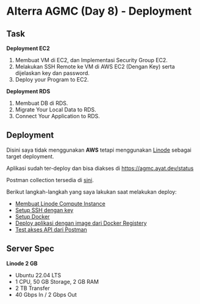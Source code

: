 

# Alterra AGMC (Day 8) - Deployment

## Task

**Deployment EC2**

1. Membuat VM di EC2, dan Implementasi Security Group EC2.
2. Melakukan SSH Remote ke VM di AWS EC2 (Dengan Key) serta dijelaskan key dan password.
3. Deploy your Program to EC2.

**Deployment RDS**

1. Membuat DB di RDS.
2. Migrate Your Local Data to RDS.
3. Connect Your Application to RDS.

## Deployment

Disini saya tidak menggunakan **AWS** tetapi menggunakan [Linode](https://www.linode.com/) sebagai target deployment.

Aplikasi sudah ter-deploy dan bisa diakses di https://agmc.ayat.dev/status

Postman collection tersedia di [sini](./Alterra%20AGMC%20Day%208.postman_collection.json).

Berikut langkah-langkah yang saya lakukan saat melakukan deploy:

- [Membuat Linode Compute Instance](./id-linode-setup.md)
- [Setup SSH dengan key](./id-setup-ssh-key.md)
- [Setup Docker](./id-setup-docker.md)
- [Deploy aplikasi dengan image dari Docker Registery](./id-deploy.md)
- [Test akses API dari Postman](./id-postman.md)

## Server Spec

**Linode 2 GB**

- Ubuntu 22.04 LTS
- 1 CPU, 50 GB Storage, 2 GB RAM
- 2 TB Transfer
- 40 Gbps In / 2 Gbps Out